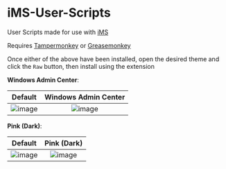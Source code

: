 # iMS-User-Scripts
User Scripts made for use with [iMS](https://imssystems.tech)

Requires [Tampermonkey](https://www.tampermonkey.net) or [Greasemonkey](https://www.greasespot.net)

Once either of the above have been installed, open the desired theme and click the `Raw` button, then install using the extension

**Windows Admin Center**:

Default                    |  **Windows Admin Center**
:-------------------------:|:-------------------------:
![image](https://user-images.githubusercontent.com/46079004/171373951-5663596b-288b-467f-9c71-5f5f4a5d1b4a.png)  |  ![image](https://user-images.githubusercontent.com/46079004/171373046-3cb55f6f-20e9-444a-ab52-931467a3b17a.png)


**Pink (Dark)**: 

Default                    |  **Pink (Dark)**
:-------------------------:|:-------------------------:
![image](https://user-images.githubusercontent.com/46079004/171373951-5663596b-288b-467f-9c71-5f5f4a5d1b4a.png)  |  ![image](https://user-images.githubusercontent.com/46079004/171374611-f95c33a3-a33e-4e3d-95a4-3650057736a7.png)

